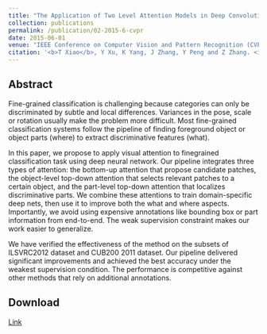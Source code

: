 ```yaml
---
title: "The Application of Two Level Attention Models in Deep Convolutional Neural Network for Fine-grained Image Classification"
collection: publications
permalink: /publication/02-2015-6-cvpr
date: 2015-06-01
venue: "IEEE Conference on Computer Vision and Pattern Recognition (CVPR)"
citation: '<b>T Xiao</b>, Y Xu, K Yang, J Zhang, Y Peng and Z Zhang. <i>In Proceedings of the IEEE conference on computer vision and pattern recognition</i>. <b>CVPR 2015</b>'
---
```




## Abstract
Fine-grained classification is challenging because categories can only be discriminated by subtle and local differences. Variances in the pose, scale or rotation usually make the problem more difficult. Most fine-grained classification systems follow the pipeline of finding foreground object or object parts (where) to extract discriminative features (what).

In this paper, we propose to apply visual attention to finegrained classification task using deep neural network. Our pipeline integrates three types of attention: the bottom-up attention that propose candidate patches, the object-level top-down attention that selects relevant patches to a certain object, and the part-level top-down attention that localizes discriminative parts. We combine these attentions to train domain-specific deep nets, then use it to improve both the what and where aspects. Importantly, we avoid using expensive annotations like bounding box or part information from end-to-end. The weak supervision constraint makes our work easier to generalize.

We have verified the effectiveness of the method on the subsets of ILSVRC2012 dataset and CUB200 2011 dataset. Our pipeline delivered significant improvements and achieved the best accuracy under the weakest supervision condition. The performance is competitive against other methods that rely on additional annotations.

## Download
[Link](https://www.cv-foundation.org/openaccess/content_cvpr_2015/papers/Xiao_The_Application_of_2015_CVPR_paper.pdf)
